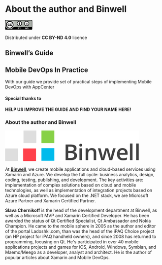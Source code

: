 # About the author and Binwell

![](.gitbook/assets/creativecommon.png)

Distributed under **CC BY-ND 4.0** licence

## Binwell’s Guide 

## Mobile DevOps In Practice 

With our guide we provide set of practical steps of implementing Mobile DevOps with AppCenter

#### Special thanks to

#### **HELP US IMPROVE THE GUIDE AND FIND YOUR NAME HERE!**

### About the author and Binwell 

![](.gitbook/assets/binwell.png)

At [**Binwell**](https://binwell.com/), we create mobile applications and cloud-based services using Xamarin and Azure. We develop the full cycle: business analytics, design, coding, testing, publishing, and development. The key activities are: implementation of complex solutions based on cloud and mobile technologies, as well as implementation of integration projects based on Azure cloud platform. We focused on the .NET stack, we are Microsoft Azure Partner and Xamarin Certified Partner.

**Slava Chernikoff** is the head of the development department at Binwell, as well as a Microsoft MVP and Xamarin Certified Developer. He has been awarded the status of Qt Certified Specialist, Qt Ambassador and Nokia Champion. He came to the mobile sphere in 2005 as the author and editor of the portal Ladoshki.com, than was the head of the iPAQ Choice project \(an HP project for iPAQ handheld owners\), and since 2008 has returned to programming, focusing on Qt. He\'s participated in over 40 mobile applications projects and games for iOS, Android, Windows, Symbian, and Maemo/Meego as a developer, analyst and architect. He is the author of popular articles about Xamarin and Mobile DevOps.

